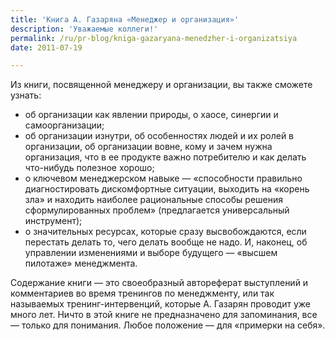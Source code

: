 ```yaml
---
title: 'Книга А. Газаряна «Менеджер и организация»'
description: 'Уважаемые коллеги!'
permalink: /ru/pr-blog/kniga-gazaryana-menedzher-i-organizatsiya
date: 2011-07-19

---
```

<p>Из книги, посвященной менеджеру и организации, вы также сможете узнать:</p>
<ul>
<li>об организации как явлении природы, о хаосе, синергии и самоорганизации;</li>
<li>об организации изнутри, об особенностях людей и их ролей в организации, об организации вовне, кому и зачем нужна организация, что в ее продукте важно потребителю и как делать что-нибудь полезное хорошо;</li>
<li>о ключевом менеджерском навыке — «способности правильно диагностировать дискомфортные ситуации, выходить на «корень зла» и находить наиболее рациональные способы решения сформулированных проблем» (предлагается универсальный инструмент);</li>
<li>о значительных ресурсах, которые сразу высвобождаются, если перестать делать то, чего делать вообще не надо. И, наконец, об управлении изменениями и выборе будущего — «высшем пилотаже» менеджмента.</li>
</ul>
<p>Содержание книги — это своеобразный автореферат выступлений и комментариев во время тренингов по менеджменту, или так называемых тренинг-интервенций, которые А. Газарян проводит уже много лет. Ничто в этой книге не предназначено для запоминания, все — только для понимания. Любое положение —  для «примерки на себя».</p>

